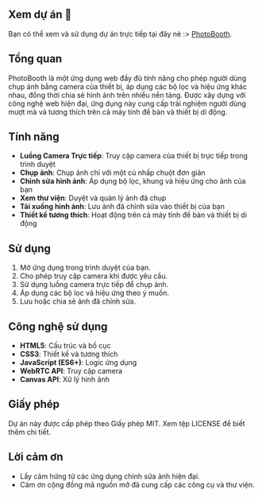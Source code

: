 
## Xem dự án 📸

Bạn có thể xem và sử dụng dự án trực tiếp tại đây nè :> [PhotoBooth](https://chunhanhoa.github.io/PhotoBooth/).

## Tổng quan

PhotoBooth là một ứng dụng web đầy đủ tính năng cho phép người dùng chụp ảnh bằng camera của thiết bị, áp dụng các bộ lọc và hiệu ứng khác nhau, đồng thời chia sẻ hình ảnh trên nhiều nền tảng. Được xây dựng với công nghệ web hiện đại, ứng dụng này cung cấp trải nghiệm người dùng mượt mà và tương thích trên cả máy tính để bàn và thiết bị di động.

## Tính năng

- **Luồng Camera Trực tiếp**: Truy cập camera của thiết bị trực tiếp trong trình duyệt
- **Chụp ảnh**: Chụp ảnh chỉ với một cú nhấp chuột đơn giản
- **Chỉnh sửa hình ảnh**: Áp dụng bộ lọc, khung và hiệu ứng cho ảnh của bạn
- **Xem thư viện**: Duyệt và quản lý ảnh đã chụp
- **Tải xuống hình ảnh**: Lưu ảnh đã chỉnh sửa vào thiết bị của bạn
- **Thiết kế tương thích**: Hoạt động trên cả máy tính để bàn và thiết bị di động

## Sử dụng

1. Mở ứng dụng trong trình duyệt của bạn.
2. Cho phép truy cập camera khi được yêu cầu.
3. Sử dụng luồng camera trực tiếp để chụp ảnh.
4. Áp dụng các bộ lọc và hiệu ứng theo ý muốn.
5. Lưu hoặc chia sẻ ảnh đã chỉnh sửa.

## Công nghệ sử dụng

- **HTML5**: Cấu trúc và bố cục
- **CSS3**: Thiết kế và tương thích
- **JavaScript (ES6+)**: Logic ứng dụng
- **WebRTC API**: Truy cập camera
- **Canvas API**: Xử lý hình ảnh

## Giấy phép

Dự án này được cấp phép theo Giấy phép MIT. Xem tệp LICENSE để biết thêm chi tiết.

## Lời cảm ơn

- Lấy cảm hứng từ các ứng dụng chỉnh sửa ảnh hiện đại.
- Cảm ơn cộng đồng mã nguồn mở đã cung cấp các công cụ và thư viện.
